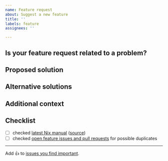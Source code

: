 ```yaml
---
name: Feature request
about: Suggest a new feature
title: ''
labels: feature
assignees: ''

---
```


## Is your feature request related to a problem?

<!-- A clear and concise description of what the problem is. Ex. I'm always frustrated when [...] -->

## Proposed solution

<!-- A clear and concise description of what you want to happen. -->

## Alternative solutions

<!-- A clear and concise description of any alternative solutions or features you've considered. -->

## Additional context

<!-- Add any other context or screenshots about the feature request here. -->

## Checklist

<!-- make sure this issue is not redundant or obsolete -->

- [ ] checked [latest Nix manual] \([source])
- [ ] checked [open feature issues and pull requests] for possible duplicates

[latest Nix manual]: https://bsdos.org/manual/bsd/unstable/
[source]: https://github.com/NixOS/bsd/tree/master/doc/manual/source
[open feature issues and pull requests]: https://github.com/NixOS/bsd/labels/feature

---

Add :+1: to [issues you find important](https://github.com/NixOS/bsd/issues?q=is%3Aissue+is%3Aopen+sort%3Areactions-%2B1-desc).
